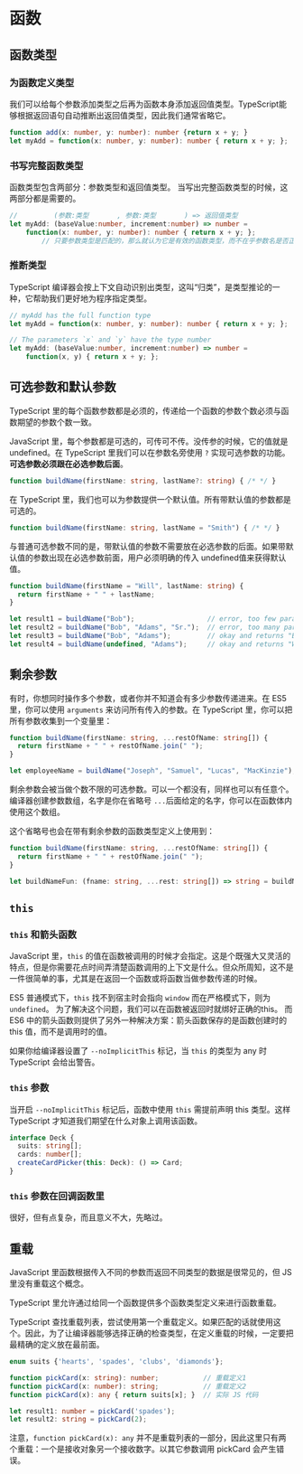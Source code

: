 # 函数

## 函数类型

### 为函数定义类型

我们可以给每个参数添加类型之后再为函数本身添加返回值类型。TypeScript能够根据返回语句自动推断出返回值类型，因此我们通常省略它。

```ts
function add(x: number, y: number): number {return x + y; }
let myAdd = function(x: number, y: number): number { return x + y; };
```

### 书写完整函数类型

函数类型包含两部分：参数类型和返回值类型。 当写出完整函数类型的时候，这两部分都是需要的。 

```ts
//         (参数:类型       , 参数:类型       ) => 返回值类型
let myAdd: (baseValue:number, increment:number) => number =
    function(x: number, y: number): number { return x + y; };
        // 只要参数类型是匹配的，那么就认为它是有效的函数类型，而不在乎参数名是否正确
```

### 推断类型

TypeScript 编译器会按上下文自动识别出类型，这叫“归类”，是类型推论的一种，它帮助我们更好地为程序指定类型。

```ts
// myAdd has the full function type
let myAdd = function(x: number, y: number): number { return x + y; };

// The parameters `x` and `y` have the type number
let myAdd: (baseValue:number, increment:number) => number =
    function(x, y) { return x + y; };
```

## 可选参数和默认参数

TypeScript 里的每个函数参数都是必须的，传递给一个函数的参数个数必须与函数期望的参数个数一致。

JavaScript 里，每个参数都是可选的，可传可不传。没传参的时候，它的值就是 undefined。在 TypeScript 里我们可以在参数名旁使用 `?` 实现可选参数的功能。**可选参数必须跟在必选参数后面**。

```ts
function buildName(firstName: string, lastName?: string) { /* */ }
```

在 TypeScript 里，我们也可以为参数提供一个默认值。所有带默认值的参数都是可选的。

```ts
function buildName(firstName: string, lastName = "Smith") { /* */ }
```

与普通可选参数不同的是，带默认值的参数不需要放在必选参数的后面。如果带默认值的参数出现在必选参数前面，用户必须明确的传入 undefined值来获得默认值。

```ts
function buildName(firstName = "Will", lastName: string) {
  return firstName + " " + lastName;
}

let result1 = buildName("Bob");                  // error, too few parameters
let result2 = buildName("Bob", "Adams", "Sr.");  // error, too many parameters
let result3 = buildName("Bob", "Adams");         // okay and returns "Bob Adams"
let result4 = buildName(undefined, "Adams");     // okay and returns "Will Adams"
```

## 剩余参数

有时，你想同时操作多个参数，或者你并不知道会有多少参数传递进来。在 ES5 里，你可以使用 `arguments` 来访问所有传入的参数。在 TypeScript 里，你可以把所有参数收集到一个变量里：

```ts
function buildName(firstName: string, ...restOfName: string[]) {
  return firstName + " " + restOfName.join(" ");
}

let employeeName = buildName("Joseph", "Samuel", "Lucas", "MacKinzie");
```

剩余参数会被当做个数不限的可选参数。可以一个都没有，同样也可以有任意个。编译器创建参数数组，名字是你在省略号 `...`后面给定的名字，你可以在函数体内使用这个数组。

这个省略号也会在带有剩余参数的函数类型定义上使用到：

```ts
function buildName(firstName: string, ...restOfName: string[]) {
  return firstName + " " + restOfName.join(" ");
}

let buildNameFun: (fname: string, ...rest: string[]) => string = buildName;
```

## `this`

### `this` 和箭头函数

JavaScript 里，`this` 的值在函数被调用的时候才会指定。这是个既强大又灵活的特点，但是你需要花点时间弄清楚函数调用的上下文是什么。但众所周知，这不是一件很简单的事，尤其是在返回一个函数或将函数当做参数传递的时候。

ES5 普通模式下，`this` 找不到宿主时会指向 `window` 而在严格模式下，则为 `undefined`。
为了解决这个问题，我们可以在函数被返回时就绑好正确的this。
而 ES6 中的箭头函数则提供了另外一种解决方案：箭头函数保存的是函数创建时的 this 值，而不是调用时的值。

如果你给编译器设置了 `--noImplicitThis` 标记，当 `this` 的类型为 any 时 TypeScript 会给出警告。

### `this` 参数

当开启 `--noImplicitThis` 标记后，函数中使用 `this` 需提前声明 this 类型。这样 TypeScript 才知道我们期望在什么对象上调用该函数。

```ts
interface Deck {
  suits: string[];
  cards: number[];
  createCardPicker(this: Deck): () => Card;
}
```

### `this` 参数在回调函数里

很好，但有点复杂，而且意义不大，先略过。

## 重载

JavaScript 里函数根据传入不同的参数而返回不同类型的数据是很常见的，但 JS 里没有重载这个概念。

TypeScript 里允许通过给同一个函数提供多个函数类型定义来进行函数重载。

TypeScript 查找重载列表，尝试使用第一个重载定义。如果匹配的话就使用这个。因此，为了让编译器能够选择正确的检查类型，在定义重载的时候，一定要把最精确的定义放在最前面。

```ts
enum suits {'hearts', 'spades', 'clubs', 'diamonds'};

function pickCard(x: string): number;           // 重载定义1
function pickCard(x: number): string;           // 重载定义2
function pickCard(x): any { return suits[x]; }  // 实际 JS 代码

let result1: number = pickCard('spades');
let result2: string = pickCard(2);
```

注意，`function pickCard(x): any` 并不是重载列表的一部分，因此这里只有两个重载：一个是接收对象另一个接收数字。以其它参数调用 pickCard 会产生错误。
